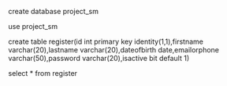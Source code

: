 create database project_sm

use project_sm

create table register(id int primary key identity(1,1),firstname varchar(20),lastname varchar(20),dateofbirth date,emailorphone varchar(50),password varchar(20),isactive bit default 1) 

select * from register
